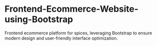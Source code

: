 # Frontend-Ecommerce-Website-using-Bootstrap
Frontend ecommerce platform for spices, leveraging Bootstrap to ensure modern design and user-friendly interface optimization.
